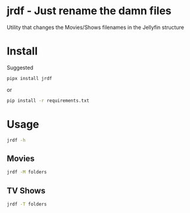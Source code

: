 # jrdf - Just rename the damn files

Utility that changes the Movies/Shows filenames in the Jellyfin structure

# Install

Suggested

```bash
pipx install jrdf
```
or

```bash
pip install -r requirements.txt
```

# Usage

```bash
jrdf -h
````

## Movies

```bash
jrdf -M folders
```

## TV Shows

```bash
jrdf -T folders
```
